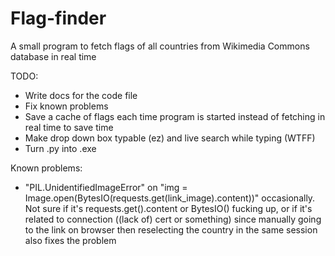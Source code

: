 # Flag-finder
A small program to fetch flags of all countries from Wikimedia Commons database in real time

TODO:
- Write docs for the code file
- Fix known problems
- Save a cache of flags each time program is started instead of fetching in real time to save time
- Make drop down box typable (ez) and live search while typing (WTFF)
- Turn .py into .exe

Known problems:
- "PIL.UnidentifiedImageError" on "img = Image.open(BytesIO(requests.get(link_image).content))" occasionally. Not sure if it's requests.get().content or BytesIO() fucking up, or if it's related to connection ((lack of) cert or something) since manually going to the link on browser then reselecting the country in the same session also fixes the problem
